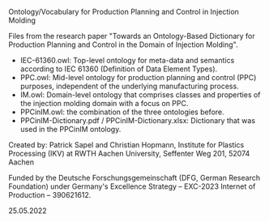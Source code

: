 Ontology/Vocabulary for Production Planning and Control in Injection Molding

Files from the research paper "Towards an Ontology-Based Dictionary for Production Planning and Control in the Domain of Injection Molding".

- IEC-61360.owl: Top-level ontology for meta-data and semantics according to IEC 61360 (Definition of Data Element Types).
- PPC.owl: Mid-level ontology for production planning and control (PPC) purposes, independent of the underlying manufacturing process.
- IM.owl: Domain-level ontology that comprises classes and properties of the injection molding domain with a focus on PPC.
- PPCinIM.owl: the combination of the three ontologies before.
- PPCinIM-Dictionary.pdf / PPCinIM-Dictionary.xlsx: Dictionary that was used in the PPCinIM ontology.

Created by: Patrick Sapel and Christian Hopmann, Institute for Plastics Processing (IKV) at RWTH Aachen University, Seffenter Weg 201, 52074 Aachen

Funded by the Deutsche Forschungsgemeinschaft (DFG, German Research Foundation) under Germany's Excellence Strategy – EXC-2023 Internet of Production – 390621612.

25.05.2022